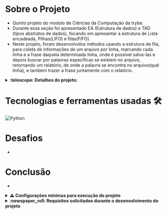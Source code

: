 # Sobre o Projeto 

- Quinto projeto do modulo de Ciências da Computação da trybe.
- Durante essa seção foi apresentado EA (Estrutura de dados) e TAD (tipos abstratos de dados), focando em apresentar a estrutura de Lista encadeada, Pilhas(LIFO) e filas(FIFO).
- Neste projeto, foram desenvolvidos métodos usando a estrutura de fila, para coleta de informações de um arquivo por linha, marcando cada linha e a frase daquela determinada linha, onde é possível salva-las e depois buscar por palavras específicas se existem no arquivo, retornando um relatório, de onde a palavra se encontra no arquivo(qual linha), e também trazer a frase juntamente com o relatório.

<details>
  <summary>
    <strong>
      :telescope: Detalhes do projeto:
    </strong>
  </summary>

# Classe Queue

Initialmente foi criado uma classe `Queue`, na pasta `ting_file_management/queue.py`, responsável por padronizar a estrutura de fila, por recomandações da trybe e da documentação do python, optei por criar o atributo dessa classe usando a coleção deque, que é mais performática quando relacionado a estrutura de filas, por questão de deslocamento dos elementos ao inserir ou remover elementos da fila. [fonte](https://docs.python.org/pt-br/3/tutorial/datastructures.html#using-lists-as-queues)

# Método txt_importer

Método encontrado na pasta `ting_file_management/file_manament.py`, responsável por coletar as informações de um arquivo txt, aceitando somente arquivos com extensões txt, ele retorna uma lista sendo cada elemento da lista uma linha do arquivo.

# Método process

Encontrado em `ting_file_management/file_process.py`, ele que processa as informação dentro da `Queue`, ele recebe como parâmetro o caminho onde está o arquivo txt juntamente com uma instância da `Queue`, para realizar o enfileiramento das informação dos arquivos, por padrão ele não enfileira arquivos com o mesmo nome/caminho(duplicando dados).

# Método remove

Encontrado em `ting_file_management/file_process.py`, responsável por quando a instância da `Queue` não está vázia de remover o primeiro elemento dela(FIFO).

# Método file_metadata

Encontrado em `ting_file_management/file_process.py`, método responsavel por mostrar na tela os dados salvos na posição do indice passada como parâmetro, do primeiro ao último elemento na `Queue`.

# Método exists_word

Encontrado em `ting_search_word/word_search.py`, esse método recebe 2 parâmetros, uma instância de `Queue` a palavra que deseja procurar nos arquivos que foram processados com o método process da `Queue`, retornando um relatório, passando em quais linhas a palavra foi encontrada de qual arquivo, e caso não seja encontrada a palavra, o relatório trás uma lista vazia.

# Método search_by_word

Encontrado em `ting_search_word/word_search.py`, assim como o método exists, ele cria um relatório referente a palavra com base na `Queue`, trazendo uma informação adicional, que é o conteudo da linha, que ele encontrou a palavra.
Nesse método eu fragmentei o código do exists word, para reutiliza-lo, adicionando um parametro, onde eu determino se ele deve trazer o relatório com ou sem frase, evitando de criar a repetição do código, para tazer uma informação adicional.
Fazendo isso, veio em mente, e se existirem outro métodos parecidos com esse pegando mais informações adicionais, provavelmente trocaria o if, para um object literal, onde faria como extensão, para criar métodos que extraem a informação desejada.

</details>

#

# Tecnologias e ferramentas usadas 🛠

![Python](https://img.shields.io/badge/-Python-%23F7DF1C?style=flat-square&logo=python)


# Desafios

- 

# Conclusão

- 

<details>
  <summary>
    <strong>
      ⚠️ Configurações mínimas para execução do projeto
    </strong>
  </summary>

   - Sistema Operacional Distribuição Unix
 - Python versão >= 3.8.10 

</details>

</details>

<details>
  <summary>
    <strong>
      :newspaper_roll: Requisitos solicitados durante o desenvolvimento do projeto
    </strong>
  </summary>

 
### Resultado por requisito
*Nome* | *Avaliação*
--- | :---:
1.1 - Será validado que o método `enqueue` deve adicionar um valor a fila, modificando seu tamanho | :heavy_check_mark:
1.2 - Será validado que o método `dequeue` deve remover o elemento a mais tempo na fila, modificando seu tamanho | :heavy_check_mark:
1.3 - Será validado que o método `search` deve buscar um valor na lista à partir de um índice | :heavy_check_mark:
1.4 - Será validado que o método `search` deve lançar uma exceção quando o índice for inválido | :heavy_check_mark:
2.1 - Será validado que ao executar o método `txt_importer` deve retornar uma estrutura contendo as linhas do arquivo | :heavy_check_mark:
2.2 - Será validado que ao executar o método `txt_importer` com um arquivo TXT que não exista, deve ser exibida a mensagem: `Arquivo {path_file} não encontrado` | :heavy_check_mark:
2.3 - Será validado que ao executar o método `txt_importer` com uma extensão diferente de `.txt`, deve ser exibida uma mensagem: `Formato inválido` | :heavy_check_mark:
3.1 - Será validado que ao executar a função `process` com o mesmo nome a execução deverá ser ignorada | :heavy_check_mark:
3.2 - Será validado que ao executar a função `process` com sucesso deverá retornar mensagem via `stdout` | :heavy_check_mark:
4.1 - Será validado que ao executar a função `remove` com sucesso deverá retornar mensagem via `stdout` | :heavy_check_mark:
4.2 - Será validado que ao executar a função `remove` um arquivo inexistente deverá retornar a mensagem `Não há elementos` | :heavy_check_mark:
5.1 - Será validado que ao executar a função `file_metadata` com sucesso deverá retornar mensagem via `stdout` | :heavy_check_mark:
5.2 - Será validado que ao executar a função `file_metadata` com posição inválida deverá retornar a mensagem `Posição inválida` | :heavy_check_mark:
6.1 - Será validado que ao executar a função `exists_word` com sucesso deverá retornar a mensagem | :heavy_check_mark:
6.2 - Será validado que ao executar a função `exists_word` com palavra inexistente deverá retornar uma lista vazia | :heavy_check_mark:
7.1 - Será validado que ao executar a função `search_by_word` com sucesso deverá retornar a mensagem | :heavy_check_mark:
7.2 - Será validado que ao executar a função `search_by_word` com palavra inexistente deverá retornar uma lista vazia | :heavy_check_mark:



</details>
